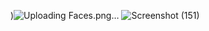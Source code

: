 )![Uploading Faces.png…]()
![Screenshot (151)](https://github.com/user-attachments/assets/d3834380-834d-4888-81ef-56324def30cf)
